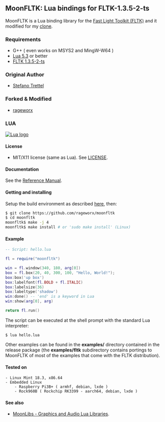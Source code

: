 ## MoonFLTK: Lua bindings for FLTK-1.3.5-2-ts

MoonFLTK is a Lua binding library for the [Fast Light Toolkit (FLTK)](http://www.fltk.org/) and it modified for my [clone](https://github.com/rageworx/fltk-1.3.5-2-ts).

### Requirements
- G++ ( even works on MSYS2 and MingW-W64 )
- [Lua 5.3](http://www.lua.org/) or better
- [FLTK 1.3.5-2-ts](https://github.com/rageworx/fltk-1.3.5-2-ts)

### Original Author
- [Stefano Trettel](https://www.linkedin.com/in/stetre)

### Forked & Modified
- [rageworx](https://github.com/rageworx)

### LUA
[![Lua logo](./doc/powered-by-lua.gif)](http://www.lua.org/)

#### License
- MIT/X11 license (same as Lua). See [LICENSE](./LICENSE).

#### Documentation

See the [Reference Manual](https://stetre.github.io/moonfltk/doc/index.html).

#### Getting and installing

Setup the build environment as described [here](https://github.com/stetre/moonlibs), then:

```sh
$ git clone https://github.com/rageworx/moonfltk
$ cd moonfltk
moonfltk$ make -j 4
moonfltk$ make install # or 'sudo make install' (Linux)
```

#### Example

```lua
-- Script: hello.lua

fl = require("moonfltk")

win = fl.window(340, 180, arg[0])
box = fl.box(20, 40, 300, 100, "Hello, World!");
box:box('up box')
box:labelfont(fl.BOLD + fl.ITALIC)
box:labelsize(36)
box:labeltype('shadow')
win:done() -- 'end' is a keyword in Lua
win:show(arg[0], arg)

return fl.run()
```

The script can be executed at the shell prompt with the standard Lua interpreter:

```shell
$ lua hello.lua
```

Other examples can be found in the **examples/** directory contained in the release package
(the **examples/fltk** subdirectory contains portings to MoonFLTK of most of the examples
that come with the FLTK distribution).

#### Tested on
	- Linux Mint 18.3, x86.64
	- Embedded Linux
		- Raspberry Pi3B+ ( armhf, debian, lxde )
		- Rock960B ( Rockchip RK3399 - aarch64, debian, lxde )

#### See also

* [MoonLibs - Graphics and Audio Lua Libraries](https://github.com/stetre/moonlibs).

